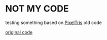 # NOT MY CODE

testing something based on [PixelTris](https://github.com/pixeltris) old code

[original code](https://raw.githubusercontent.com/pixeltris/TwitchAdSolutions/71bed117fc0f7074a9c7a7e89000dbf7db1feb04/notify-strip/notify-strip-ublock-origin.js)
